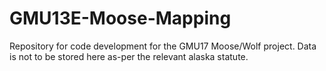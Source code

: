 # GMU13E-Moose-Mapping
 Repository for code development for the GMU17 Moose/Wolf project. Data is not to be stored here as-per the relevant alaska statute. 
